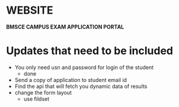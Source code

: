 # WEBSITE

**BMSCE CAMPUS EXAM APPLICATION PORTAL**

# Updates that need to be included

- You only need usn and password for login of the student
  - done
- Send a copy of application to student email id
- Find the api that will fetch you dynamic data of results
- change the form layout
  - use fildset  
